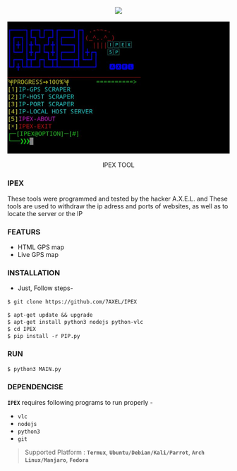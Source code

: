 <!-- IPEX -->

<p align="center">
  <img src=".imgs/LOGO.jpg">
</p>

<p align="center">
  <img src="https://github.com/7AXEL/IPEX/blob/main/LOGO.jpg">
</p>


<p align="center">IPEX TOOL</p>

### IPEX
These tools were programmed and tested by the hacker A.X.E.L.  and These tools are used to withdraw the ip adress and ports of websites, as well as to locate the server or the IP
### FEATURS
- HTML GPS map
- Live GPS map
### INSTALLATION
- Just, Follow steps-
```
$ git clone https://github.com/7AXEL/IPEX
```
```
$ apt-get update && upgrade
$ apt-get install python3 nodejs python-vlc
$ cd IPEX
$ pip install -r PIP.py
```
### RUN
```
$ python3 MAIN.py
```
### DEPENDENCISE

**`IPEX`** requires following programs to run properly - 
- `vlc`
- `nodejs`
- `python3`
- `git`
> Supported Platform : **`Termux`**, **`Ubuntu/Debian/Kali/Parrot`**, **`Arch Linux/Manjaro`**, **`Fedora`**

